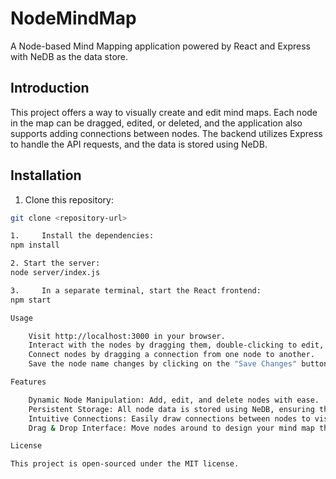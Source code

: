 # NodeMindMap

A Node-based Mind Mapping application powered by React and Express with NeDB as the data store.

## Introduction

This project offers a way to visually create and edit mind maps. Each node in the map can be dragged, edited, or deleted, and the application also supports adding connections between nodes. The backend utilizes Express to handle the API requests, and the data is stored using NeDB.

## Installation

1. Clone this repository:
```bash
git clone <repository-url>

1.     Install the dependencies:
npm install

2. Start the server:
node server/index.js

3.     In a separate terminal, start the React frontend:
npm start

Usage

    Visit http://localhost:3000 in your browser.
    Interact with the nodes by dragging them, double-clicking to edit, and use the "Add Node" button to introduce new nodes.
    Connect nodes by dragging a connection from one node to another.
    Save the node name changes by clicking on the "Save Changes" button after editing.

Features

    Dynamic Node Manipulation: Add, edit, and delete nodes with ease.
    Persistent Storage: All node data is stored using NeDB, ensuring that your mind maps remain intact even after server restarts.
    Intuitive Connections: Easily draw connections between nodes to visualize relationships and dependencies.
    Drag & Drop Interface: Move nodes around to design your mind map the way you envision it.

License

This project is open-sourced under the MIT license.
